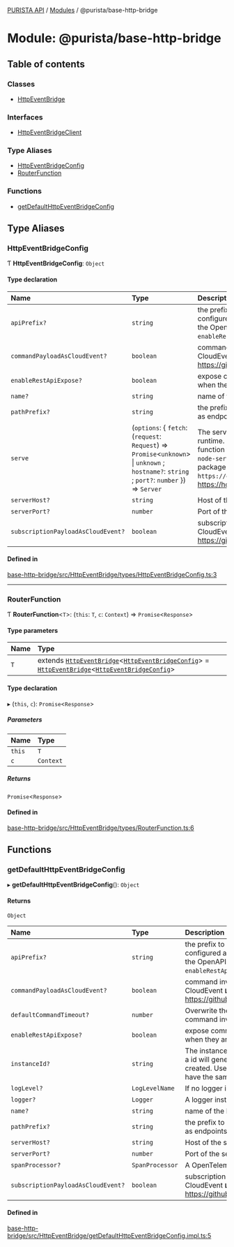 [PURISTA API](../README.md) / [Modules](../modules.md) / @purista/base-http-bridge

# Module: @purista/base-http-bridge

## Table of contents

### Classes

- [HttpEventBridge](../classes/purista_base_http_bridge.HttpEventBridge.md)

### Interfaces

- [HttpEventBridgeClient](../interfaces/purista_base_http_bridge.HttpEventBridgeClient.md)

### Type Aliases

- [HttpEventBridgeConfig](purista_base_http_bridge.md#httpeventbridgeconfig)
- [RouterFunction](purista_base_http_bridge.md#routerfunction)

### Functions

- [getDefaultHttpEventBridgeConfig](purista_base_http_bridge.md#getdefaulthttpeventbridgeconfig)

## Type Aliases

### HttpEventBridgeConfig

Ƭ **HttpEventBridgeConfig**: `Object`

#### Type declaration

| Name | Type | Description |
| :------ | :------ | :------ |
| `apiPrefix?` | `string` | the prefix to be used if the command is configured as REST api endpoint according to the OpenAPI defintion needs to `enableRestApiExpose` set to `true` |
| `commandPayloadAsCloudEvent?` | `boolean` | command invocations are wrapped in CloudEvent **`Link`** https://github.com/cloudevents/spec/tree/v1.0 |
| `enableRestApiExpose?` | `boolean` | expose commands as regular REST endpoints when they are configured as endpoints |
| `name?` | `string` | name of the bridge |
| `pathPrefix?` | `string` | the prefix to be used for exposing commands as endpoints expecting a event bus message |
| `serve` | (`options`: { `fetch`: (`request`: `Request`) => `Promise`<`unknown`\> \| `unknown` ; `hostname?`: `string` ; `port?`: `number`  }) => `Server` | The serve function is depending on the runtime. - Bun: `Bun.serve` - Node.js: `serve` function from additional package `@hono/hono-node-server` - Deno: `serve` function from package `https://deno.land/std/http/server.ts` **`See`** https://hono.dev |
| `serverHost?` | `string` | Host of the server. |
| `serverPort?` | `number` | Port of the server. |
| `subscriptionPayloadAsCloudEvent?` | `boolean` | subscription invocations are wrapped in CloudEvent **`Link`** https://github.com/cloudevents/spec/tree/v1.0 |

#### Defined in

[base-http-bridge/src/HttpEventBridge/types/HttpEventBridgeConfig.ts:3](https://github.com/sebastianwessel/purista/blob/master/packages/base-http-bridge/src/HttpEventBridge/types/HttpEventBridgeConfig.ts#L3)

___

### RouterFunction

Ƭ **RouterFunction**<`T`\>: (`this`: `T`, `c`: `Context`) => `Promise`<`Response`\>

#### Type parameters

| Name | Type |
| :------ | :------ |
| `T` | extends [`HttpEventBridge`](../classes/purista_base_http_bridge.HttpEventBridge.md)<[`HttpEventBridgeConfig`](purista_base_http_bridge.md#httpeventbridgeconfig)\> = [`HttpEventBridge`](../classes/purista_base_http_bridge.HttpEventBridge.md)<[`HttpEventBridgeConfig`](purista_base_http_bridge.md#httpeventbridgeconfig)\> |

#### Type declaration

▸ (`this`, `c`): `Promise`<`Response`\>

##### Parameters

| Name | Type |
| :------ | :------ |
| `this` | `T` |
| `c` | `Context` |

##### Returns

`Promise`<`Response`\>

#### Defined in

[base-http-bridge/src/HttpEventBridge/types/RouterFunction.ts:6](https://github.com/sebastianwessel/purista/blob/master/packages/base-http-bridge/src/HttpEventBridge/types/RouterFunction.ts#L6)

## Functions

### getDefaultHttpEventBridgeConfig

▸ **getDefaultHttpEventBridgeConfig**(): `Object`

#### Returns

`Object`

| Name | Type | Description |
| :------ | :------ | :------ |
| `apiPrefix?` | `string` | the prefix to be used if the command is configured as REST api endpoint according to the OpenAPI defintion needs to `enableRestApiExpose` set to `true` |
| `commandPayloadAsCloudEvent?` | `boolean` | command invocations are wrapped in CloudEvent **`Link`** https://github.com/cloudevents/spec/tree/v1.0 |
| `defaultCommandTimeout?` | `number` | Overwrite the hardcoded default timeout of command invocations |
| `enableRestApiExpose?` | `boolean` | expose commands as regular REST endpoints when they are configured as endpoints |
| `instanceId?` | `string` | The instance id of the event bridge. If not set, a id will generated each time a instance is created. Use this if there is a need to always have the same instance id. |
| `logLevel?` | `LogLevelName` | If no logger instance is given, use this log level |
| `logger?` | `Logger` | A logger instance |
| `name?` | `string` | name of the bridge |
| `pathPrefix?` | `string` | the prefix to be used for exposing commands as endpoints expecting a event bus message |
| `serverHost?` | `string` | Host of the server. |
| `serverPort?` | `number` | Port of the server. |
| `spanProcessor?` | `SpanProcessor` | A OpenTelemetry span processor |
| `subscriptionPayloadAsCloudEvent?` | `boolean` | subscription invocations are wrapped in CloudEvent **`Link`** https://github.com/cloudevents/spec/tree/v1.0 |

#### Defined in

[base-http-bridge/src/HttpEventBridge/getDefaultHttpEventBridgeConfig.impl.ts:5](https://github.com/sebastianwessel/purista/blob/master/packages/base-http-bridge/src/HttpEventBridge/getDefaultHttpEventBridgeConfig.impl.ts#L5)
